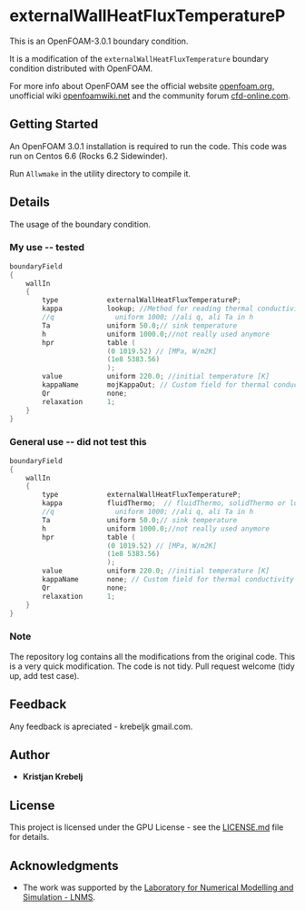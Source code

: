 # externalWallHeatFluxTemperatureP

This is an OpenFOAM-3.0.1 boundary condition.

It is a modification of the 
`externalWallHeatFluxTemperature`
boundary condition distributed with OpenFOAM.

For more info about OpenFOAM see the official website [openfoam.org](https://openfoam.org/), unofficial wiki
[openfoamwiki.net](https://openfoamwiki.net/index.php/Main_Page) and the community forum
[cfd-online.com](https://www.cfd-online.com/Forums/openfoam/).

## Getting Started

An OpenFOAM 3.0.1 installation is required to run the code. This code was run on Centos 6.6 (Rocks 6.2 Sidewinder).

Run `Allwmake` in the utility directory to compile it.

## Details
The usage of the boundary condition.

### My use -- tested
```cpp
boundaryField
{
    wallIn
    {
        type            externalWallHeatFluxTemperatureP;
        kappa           lookup; //Method for reading thermal conductivity.
        //q               uniform 1000; //ali q, ali Ta in h
        Ta              uniform 50.0;// sink temperature
        h               uniform 1000.0;//not really used anymore
        hpr             table (
                        (0 1019.52) // [MPa, W/m2K]
                        (1e8 5383.56)
                        );
        value           uniform 220.0; //initial temperature [K]
        kappaName       mojKappaOut; // Custom field for thermal conductivity
        Qr              none;
        relaxation      1;
    }
}
```
### General use -- did not test this
```cpp
boundaryField
{
    wallIn
    {
        type            externalWallHeatFluxTemperatureP;
        kappa           fluidThermo;  // fluidThermo, solidThermo or lookup//Method for reading thermal conductivity.
        //q               uniform 1000; //ali q, ali Ta in h
        Ta              uniform 50.0;// sink temperature
        h               uniform 1000.0;//not really used anymore
        hpr             table (
                        (0 1019.52) // [MPa, W/m2K]
                        (1e8 5383.56)
                        );
        value           uniform 220.0; //initial temperature [K]
        kappaName       none; // Custom field for thermal conductivity
        Qr              none;
        relaxation      1;
    }
}
```
### Note
The repository log contains all the modifications from the original code.
This is a very quick modification.
The code is not tidy.
Pull request welcome (tidy up, add test case).

## Feedback

Any feedback is apreciated - krebeljk gmail.com.

## Author

* **Kristjan Krebelj**

## License

This project is licensed under the GPU License - see the [LICENSE.md](LICENSE.md) file for details.

## Acknowledgments

* The work was supported by the [Laboratory for Numerical Modelling and Simulation - LNMS](http://lab.fs.uni-lj.si/lnms/).
